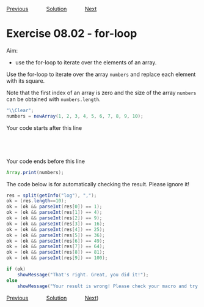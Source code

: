 [Previous](./ex08-01.md) &nbsp;&nbsp;&nbsp;&nbsp;&nbsp;&nbsp;&nbsp;&nbsp;&nbsp;&nbsp;     [Solution](../ans/ans08-02.md) &nbsp;&nbsp;&nbsp;&nbsp;&nbsp;&nbsp;&nbsp;&nbsp;&nbsp;&nbsp; [Next](./ex08-03.md)

# Exercise 08.02 - for-loop
 
Aim: 
- use the for-loop to iterate over the elements of an array.

Use the for-loop to iterate over the array ``numbers`` and replace 
each element with its square. 

Note that the first index of an array is zero and the size of
the array ``numbers`` can be obtained with ``numbers.length``. 

```java
"\\Clear";
numbers = newArray(1, 2, 3, 4, 5, 6, 7, 8, 9, 10);
```
Your code starts after this line 
```java





```
Your code ends before this line 
```java
Array.print(numbers);

```
The code below is for automatically checking the result. Please ignore it! 
```java
res = split(getInfo("log"), ",");
ok = (res.length==10);
ok = (ok && parseInt(res[0]) == 1);
ok = (ok && parseInt(res[1]) == 4);
ok = (ok && parseInt(res[2]) == 9);
ok = (ok && parseInt(res[3]) == 16);
ok = (ok && parseInt(res[4]) == 25);
ok = (ok && parseInt(res[5]) == 36);
ok = (ok && parseInt(res[6]) == 49);
ok = (ok && parseInt(res[7]) == 64);
ok = (ok && parseInt(res[8]) == 81);
ok = (ok && parseInt(res[9]) == 100);

if (ok)
	showMessage("That's right. Great, you did it!");
else 
	showMessage("Your result is wrong! Please check your macro and try again!");
```

[Previous](./ex08-01.md) &nbsp;&nbsp;&nbsp;&nbsp;&nbsp;&nbsp;&nbsp;&nbsp;&nbsp;&nbsp;     [Solution](../ans/ans08-02.md) &nbsp;&nbsp;&nbsp;&nbsp;&nbsp;&nbsp;&nbsp;&nbsp;&nbsp;&nbsp; [Next](./ex08-03.md))
